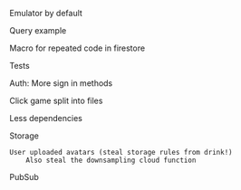 Emulator by default

Query example

Macro for repeated code in firestore

Tests

Auth: More sign in methods

Click game split into files

Less dependencies

Storage

    User uploaded avatars (steal storage rules from drink!)
        Also steal the downsampling cloud function

PubSub